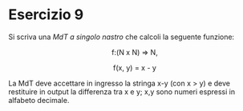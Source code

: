 # Esercizio 9

Si scriva una *MdT a singolo nastro* che calcoli la seguente funzione:

<center>
f:(N x N) => N,

f(x, y) = x - y
</center>

La MdT deve accettare in ingresso la stringa x-y (con x > y) e deve restituire in output la differenza tra x e y; x,y sono numeri espressi in alfabeto decimale.
